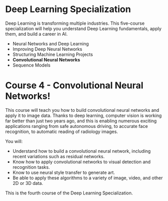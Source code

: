 # Deep Learning Specialization

Deep Learning is transforming multiple industries. This five-course specialization will help you understand Deep Learning fundamentals, apply them, and build a career in AI.

  - Neural Networks and Deep Learning
  - Improving Deep Neural Networks
  - Structuring Machine Learning Projects
  - **Convolutional Neural Networks**
  - Sequence Models

# Course 4 - Convolutional Neural Networks!

This course will teach you how to build convolutional neural networks and apply it to image data. Thanks to deep learning, computer vision is working far better than just two years ago, and this is enabling numerous exciting applications ranging from safe autonomous driving, to accurate face recognition, to automatic reading of radiology images. 

You will:
- Understand how to build a convolutional neural network, including recent variations such as residual networks.
- Know how to apply convolutional networks to visual detection and recognition tasks.
- Know to use neural style transfer to generate art.
- Be able to apply these algorithms to a variety of image, video, and other 2D or 3D data.

This is the fourth course of the Deep Learning Specialization.
